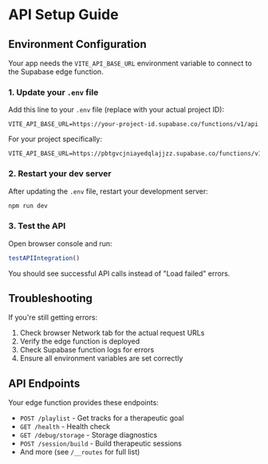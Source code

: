 # API Setup Guide

## Environment Configuration

Your app needs the `VITE_API_BASE_URL` environment variable to connect to the Supabase edge function.

### 1. Update your `.env` file

Add this line to your `.env` file (replace with your actual project ID):

```env
VITE_API_BASE_URL=https://your-project-id.supabase.co/functions/v1/api
```

For your project specifically:
```env
VITE_API_BASE_URL=https://pbtgvcjniayedqlajjzz.supabase.co/functions/v1/api
```

### 2. Restart your dev server

After updating the `.env` file, restart your development server:

```bash
npm run dev
```

### 3. Test the API

Open browser console and run:

```javascript
testAPIIntegration()
```

You should see successful API calls instead of "Load failed" errors.

## Troubleshooting

If you're still getting errors:

1. Check browser Network tab for the actual request URLs
2. Verify the edge function is deployed
3. Check Supabase function logs for errors
4. Ensure all environment variables are set correctly

## API Endpoints

Your edge function provides these endpoints:

- `POST /playlist` - Get tracks for a therapeutic goal
- `GET /health` - Health check
- `GET /debug/storage` - Storage diagnostics
- `POST /session/build` - Build therapeutic sessions
- And more (see `/__routes` for full list)